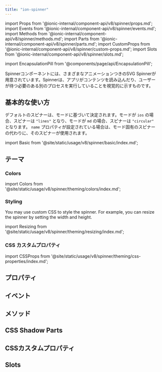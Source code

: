 ```yaml
---
title: "ion-spinner"
---
```

import Props from '@ionic-internal/component-api/v8/spinner/props.md';
import Events from '@ionic-internal/component-api/v8/spinner/events.md';
import Methods from '@ionic-internal/component-api/v8/spinner/methods.md';
import Parts from '@ionic-internal/component-api/v8/spinner/parts.md';
import CustomProps from '@ionic-internal/component-api/v8/spinner/custom-props.md';
import Slots from '@ionic-internal/component-api/v8/spinner/slots.md';

<head>
  <title>ion-spinner: Animated Spinner Icon Components and Properties</title>
  <meta name="description" content="ion-spinner コンポーネントは、アニメーションするさまざまな SVG スピナーを提供します。これらのアイコンは、アプリがロード中であることや、別の処理を実行していることを示し、待機させることができます。" />
</head>

import EncapsulationPill from '@components/page/api/EncapsulationPill';

<EncapsulationPill type="shadow" />


Spinnerコンポーネントには、さまざまなアニメーションつきのSVG Spinnerが用意されています。Spinnerは、アプリがコンテンツを読み込んだり、ユーザーが待つ必要のある別のプロセスを実行していることを視覚的に示すものです。


## 基本的な使い方

デフォルトのスピナーは、モードに基づいて決定されます。モードが `ios` の場合、スピナーは `"lines"` となり、モードが `md` の場合、スピナーは `"circular"` となります。 `name` プロパティが設定されている場合は、モード固有のスピナーの代わりに、そのスピナーが使用されます。

import Basic from '@site/static/usage/v8/spinner/basic/index.md';

<Basic />

## テーマ

### Colors

import Colors from '@site/static/usage/v8/spinner/theming/colors/index.md';

<Colors />

### Styling

You may use custom CSS to style the spinner. For example, you can resize the spinner by setting the width and height.

import Resizing from '@site/static/usage/v8/spinner/theming/resizing/index.md';

<Resizing />

### CSS カスタムプロパティ

import CSSProps from '@site/static/usage/v8/spinner/theming/css-properties/index.md';

<CSSProps />


## プロパティ
<Props />

## イベント
<Events />

## メソッド
<Methods />

## CSS Shadow Parts
<Parts />

## CSSカスタムプロパティ
<CustomProps />

## Slots
<Slots />
